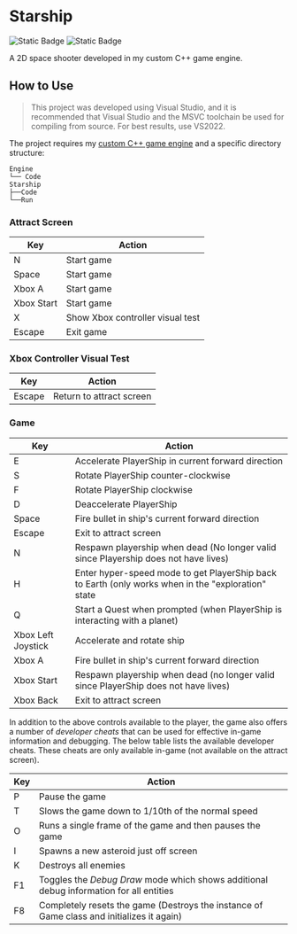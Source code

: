 # Starship

![Static Badge](https://img.shields.io/badge/C%2B%2B-deepskyblue?style=flat)
![Static Badge](https://img.shields.io/badge/Custom%20Engine-dodgerblue?style=flat)

A 2D space shooter developed in my custom C++ game engine.

## How to Use

> This project was developed using Visual Studio, and it is recommended that Visual Studio and the MSVC toolchain be used for compiling from source. For best results, use VS2022.

The project requires my [custom C++ game engine](https://github.com/shreyasnisal/GameEngine) and a specific directory structure:

```
Engine
└── Code
Starship
├──Code
└──Run
```
### Attract Screen

| Key           | Action                            |
|---------------|-----------------------------------|
| N             | Start game                        |
| Space         | Start game                        |
| Xbox A        | Start game                        |
| Xbox Start    | Start game                        |
| X             | Show Xbox controller visual test  |
| Escape        | Exit game                         |

### Xbox Controller Visual Test

| Key           | Action                   |
|---------------|--------------------------|
| Escape        | Return to attract screen |

### Game

| Key                   | Action                                                                                                |
|-----------------------|---------------------------------------------------------------------------------------                |
| E                     | Accelerate PlayerShip in current forward direction                                                    |
| S                     | Rotate PlayerShip counter-clockwise                                                                   |
| F                     | Rotate PlayerShip clockwise                                                                           |
| D                     | Deaccelerate PlayerShip                                                                               |
| Space                 | Fire bullet in ship's current forward direction                                                       |
| Escape                | Exit to attract screen                                                                                |
| N                     | Respawn playership when dead (No longer valid since Playership does not have lives)                   |
| H                     | Enter hyper-speed mode to get PlayerShip back to Earth (only works when in the "exploration" state    |
| Q                     | Start a Quest when prompted (when PlayerShip is interacting with a planet)                            |
| Xbox Left Joystick    | Accelerate and rotate ship                                                                            |
| Xbox A                | Fire bullet in ship's current forward direction                                                       |
| Xbox Start            | Respawn playership when dead (no longer valid since PlayerShip does not have lives)                   |
| Xbox Back             | Exit to attract screen                                                                                |

In addition to the above controls available to the player, the game also offers a number of *developer cheats* that can be used for effective in-game information and debugging. The below table lists the available developer cheats. These cheats are only available in-game (not available on the attract screen).

| Key           | Action                                                                                    |
|---------------|-------------------------------------------------------------------------------------------|
| P             | Pause the game                                                                            |
| T             | Slows the game down to 1/10th of the normal speed                                         |
| O             | Runs a single frame of the game and then pauses the game                                  |
| I             | Spawns a new asteroid just off screen                                                     |
| K             | Destroys all enemies                                                                      |
| F1            | Toggles the *Debug Draw* mode which shows additional debug information for all entities   |
| F8            | Completely resets the game (Destroys the instance of Game class and initializes it again) |

